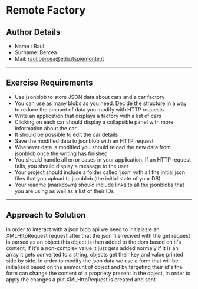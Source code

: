 # Remote Factory

## Author Details

-   Name : Raul
-   Surname: Bercea
-   Mail: raul.bercea@edu.itspiemonte.it

---

## Exercise Requirements

-   Use jsonblob to store JSON data about cars and a car factory
-   You can use as many blobs as you need. Decide the structure in a way to reduce the amount of data you modify with HTTP requests
-   Write an application that displays a factory with a list of cars
-   Clicking on each car should display a collapsible panel with more information about the car
-   It should be possible to edit the car details
-   Save the modified data to jsonblob with an HTTP request
-   Whenever data is modified you should reload the new data from jsonblob once the writing has finished
-   You should handle all error cases in your application. If an HTTP request fails, you should display a message to the user
-   Your project should include a folder called ‘json’ with all the initial json files that you upload to jsonblob (the initial state of your DB)
-   Your readme (markdown) should include links to all the jsonblobs that you are using as well as a list of their IDs

---

## Approach to Solution

in order to interact with a json blob api we need to initialazie an XMLHttpRequest request after that the json file recived with the get request is parsed as an object this object is then added to the dom based on it's content, if it's a non-complex value it just gets added normaly if it is an array it gets converted to a string, objects get their key and value printed side by side.
In order to modify the json data we use a form that will be initialized based on the ammount of object and by targeting their id's the form can change the content of a propriety present in the object, in order to apply the changes a put XMLHttpRequest is created and sent
